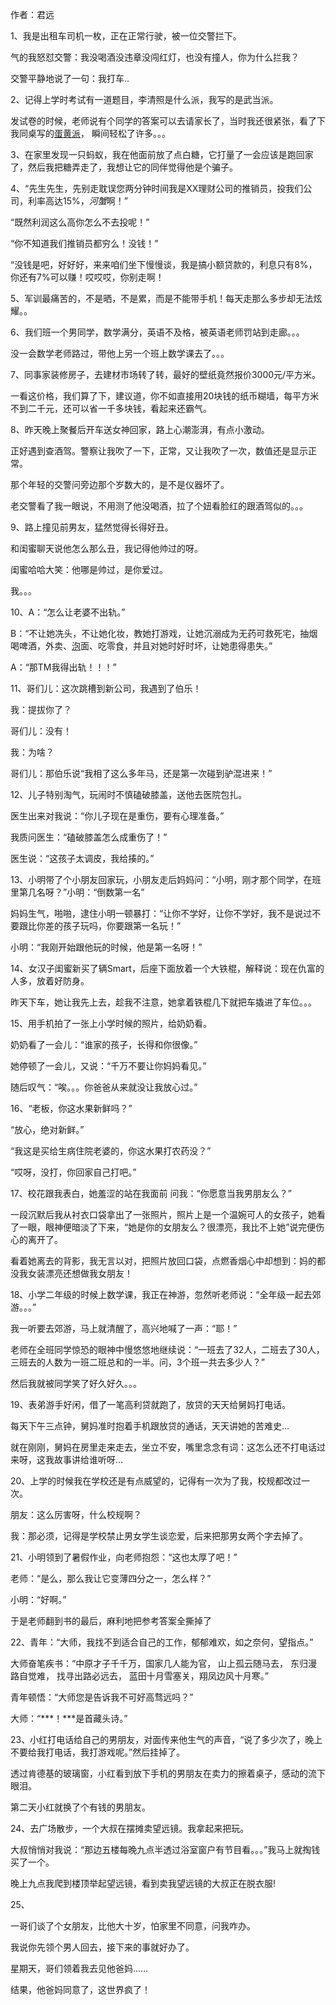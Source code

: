 作者：君远





1、我是出租车司机一枚，正在正常行驶，被一位交警拦下。

气的我怒怼交警：我没喝酒没违章没闯红灯，也没有撞人，你为什么拦我？

交警平静地说了一句：我打车..



2、记得上学时考试有一道题目，李清照是什么派，我写的是武当派。

发试卷的时候，老师说有个同学的答案可以去请家长了，当时我还很紧张，看了下我同桌写的[蛋黄派](https://www.zhihu.com/search?q=蛋黄派&search_source=Entity&hybrid_search_source=Entity&hybrid_search_extra={"sourceType"%3A"answer"%2C"sourceId"%3A323225231})， 瞬间轻松了许多。。。



3、在家里发现一只蚂蚁，我在他面前放了点白糖，它打量了一会应该是跑回家了，然后我把糖弄走了，我想让它的同伴觉得他是个骗子。



4、“先生先生，先别走耽误您两分钟时间我是XX理财公司的推销员，投我们公司，利率高达15%，*河蟹*啊！”

“既然利润这么高你怎么不去投呢！”

“你不知道我们推销员都穷么！没钱！”

“没钱是吧，好好好，来来咱们坐下慢慢谈，我是搞小额贷款的，利息只有8%，你还有7%可以赚！哎哎哎，你别走啊！





5、军训最痛苦的，不是晒，不是累，而是不能带手机！每天走那么多步却无法炫耀。。



6、我们班一个男同学，数学满分，英语不及格，被英语老师罚站到走廊。。。

没一会数学老师路过，带他上另一个班上数学课去了。。。



7、同事家装修房子，去建材市场转了转，最好的壁纸竟然报价3000元/平方米。

一看这价格，我们算了下，建议道，你不如直接用20块钱的纸币糊墙，每平方米不到二千元，还可以省一千多块钱，看起来还霸气。



8、昨天晚上聚餐后开车送女神回家，路上心潮澎湃，有点小激动。

正好遇到查酒驾。警察让我吹了一下，正常，又让我吹了一次，数值还是显示正常。

那个年轻的交警问旁边那个岁数大的，是不是仪器坏了。

老交警看了我一眼说，不用测了他没喝酒，拉了个妞看脸红的跟酒驾似的。。。



9、路上撞见前男友，猛然觉得长得好丑。

和闺蜜聊天说他怎么那么丑，我记得他帅过的呀。

闺蜜哈哈大笑：他哪是帅过，是你爱过。

我。。。



10、A：“怎么让老婆不出轨。”

B：“不让她冼头，不让她化妆，教她打游戏，让她沉溺成为无药可救死宅，抽烟喝啤酒，外卖、[泡](https://link.zhihu.com/?target=http%3A//www.shihuo.cn/sports/detail/413.html%23from%3Dgearbbs)面、吃零食，并且对她时好时坏，让她患得患失。”

A：“那TM我得出轨！！！”



11、哥们儿：这次跳槽到新公司，我遇到了伯乐！

我：提拔你了？

哥们儿：没有！

我：为啥？

哥们儿：那伯乐说“我相了这么多年马，还是第一次碰到驴混进来！”



12、儿子特别淘气，玩闹时不慎磕破膝盖，送他去医院包扎。

医生出来对我说：“你儿子现在是重伤，要有心理准备。”

我质问医生：“磕破膝盖怎么成重伤了！”

医生说：“这孩子太调皮，我给揍的。”



13、小明带了个小朋友回家玩，小朋友走后妈妈问：“小明，刚才那个同学，在班里第几名呀？”小明：“倒数第一名”

妈妈生气，啪啪，逮住小明一顿暴打：“让你不学好，让你不学好，我不是说过不要跟比你差的孩子玩吗，你要跟第一名玩！”

小明：“我刚开始跟他玩的时候，他是第一名呀！”



14、女汉子闺蜜新买了辆Smart，后座下面放着一个大铁棍，解释说：现在仇富的人多，放着好防身。

昨天下车，她让我先上去，趁我不注意，她拿着铁棍几下就把车撬进了车位。。。





15、用手机拍了一张上小学时候的照片，给奶奶看。

奶奶看了一会儿：“谁家的孩子，长得和你很像。”

她停顿了一会儿，又说：“千万不要让你妈妈看见。”

随后叹气：“唉。。。你爸爸从来就没让我放心过。”



16、“老板，你这水果新鲜吗？”

“放心，绝对新鲜。”

“我这是买给生病住院老婆的，你这水果打农药没？”

“哎呀，没打，你回家自己打吧。”



17、校花跟我表白，她羞涩的站在我面前 问我：“你愿意当我男朋友么？”

一段沉默后我从衬衣口袋拿出了一张照片，照片上是一个温婉可人的女孩子，她看了一眼，眼神便暗淡了下来，“她是你的女朋友么？很漂亮，我比不上她”说完便伤心的离开了。

看着她离去的背影，我无言以对，把照片放回口袋，点燃香烟心中却想到：妈的都没我女装漂亮还想做我女朋友！



18、小学二年级的时候上数学课，我正在神游，忽然听老师说：“全年级一起去郊游。。。”

我一听要去郊游，马上就清醒了，高兴地喊了一声：“耶！”

老师在全班同学惊恐的眼神中慢悠悠地继续说：“一班去了32人，二班去了30人，三班去的人数为一班二班总和的一半。问，3个班一共去多少人？”

然后我就被同学笑了好久好久。。。



19、表弟游手好闲，借了一笔高利贷就跑了，放贷的天天给舅妈打电话。

每天下午三点钟，舅妈准时抱着手机跟放贷的通话，天天讲她的苦难史…

就在刚刚，舅妈在房里走来走去，坐立不安，嘴里念念有词：这怎么还不打电话过来呀，这我故事讲给谁听呀…



20、上学的时候我在学校还是有点威望的，记得有一次为了我，校规都改过一次。

朋友：这么厉害呀，什么校规啊？

我：那必须，记得是学校禁止男女学生谈恋爱，后来把那男女两个字去掉了。



21、小明领到了暑假作业，向老师抱怨：“这也太厚了吧！”

老师：“是么，那么我让它变薄四分之一，怎么样？”

小明：“好啊。”

于是老师翻到书的最后，麻利地把参考答案全撕掉了



22、青年：“大师，我找不到适合自己的工作，郁郁难欢，如之奈何，望指点。” 

大师奋笔疾书：“中原才子千千万，国家几人能为官， 山上孤云随马去， 东归漫路自觉难， 找寻出路必远去， 蓝田十月雪塞关，翔凤边风十月寒。”

青年顿悟：“大师您是告诉我不可好高骛远吗？” 

大师：“***！***是首藏头诗。”



23、小红打电话给自己的男朋友，对面传来他生气的声音，“说了多少次了，晚上不要给我打电话，我打游戏呢。”然后挂掉了。

透过肯德基的玻璃窗，小红看到放下手机的男朋友在卖力的擦着桌子，感动的流下眼泪。

第二天小红就换了个有钱的男朋友。



24、去广场散步，一个大叔在摆摊卖望远镜。我拿起来把玩。

大叔悄悄对我说：“那边五楼每晚九点半透过浴室窗户有节目看。。。”我马上就掏钱买了一个。

晚上九点我爬到楼顶举起望远镜，看到卖我望远镜的大叔正在脱衣服!



25、

一哥们谈了个女朋友，比他大十岁，怕家里不同意，问我咋办。

我说你先领个男人回去，接下来的事就好办了。

星期天，哥们领着我去见他爸妈……

结果，他爸妈同意了，这世界疯了！